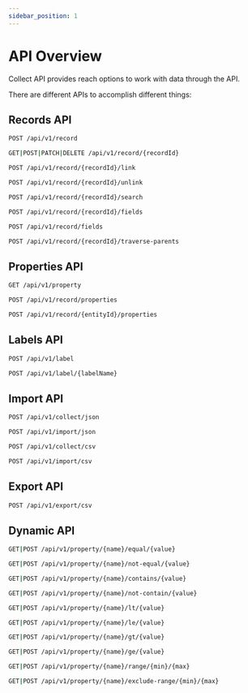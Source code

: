 ```yaml
---
sidebar_position: 1
---
```


# API Overview

Collect API provides reach options to work with data through the API.

There are different APIs to accomplish different things:

## Records API

```bash
POST /api/v1/record
```
```bash
GET|POST|PATCH|DELETE /api/v1/record/{recordId}
```
```bash
POST /api/v1/record/{recordId}/link
```
```bash
POST /api/v1/record/{recordId}/unlink
```
```bash
POST /api/v1/record/{recordId}/search
```
```bash
POST /api/v1/record/{recordId}/fields
```
```bash
POST /api/v1/record/fields
```
```bash
POST /api/v1/record/{recordId}/traverse-parents
```

## Properties API

```bash
GET /api/v1/property
```
```bash
POST /api/v1/record/properties
```
```bash
POST /api/v1/record/{entityId}/properties
```

## Labels API
```bash
POST /api/v1/label
```
```bash
POST /api/v1/label/{labelName}
```

## Import API
```bash
POST /api/v1/collect/json
```
```bash
POST /api/v1/import/json
```
```bash
POST /api/v1/collect/csv
```
```bash
POST /api/v1/import/csv
```

## Export API
```bash
POST /api/v1/export/csv
```

## Dynamic API
```bash
GET|POST /api/v1/property/{name}/equal/{value}
```
```bash
GET|POST /api/v1/property/{name}/not-equal/{value}
```
```bash
GET|POST /api/v1/property/{name}/contains/{value}
```
```bash
GET|POST /api/v1/property/{name}/not-contain/{value}
```
```bash
GET|POST /api/v1/property/{name}/lt/{value}
```
```bash
GET|POST /api/v1/property/{name}/le/{value}
```
```bash
GET|POST /api/v1/property/{name}/gt/{value}
```
```bash
GET|POST /api/v1/property/{name}/ge/{value}
```
```bash
GET|POST /api/v1/property/{name}/range/{min}/{max}
```
```bash
GET|POST /api/v1/property/{name}/exclude-range/{min}/{max}
```